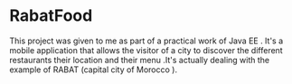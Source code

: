 # RabatFood
This project was given to me as part of a practical work of Java EE . It's a mobile application that allows the visitor of a city to discover  the different restaurants their location and their menu .It's actually dealing with the example of RABAT (capital city of  Morocco ).
